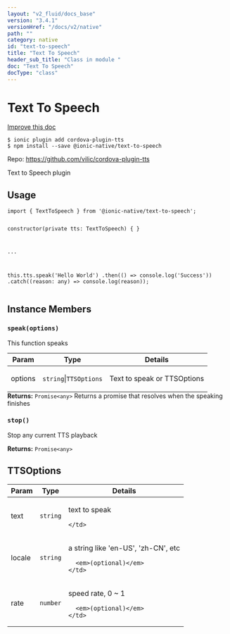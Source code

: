 ```yaml
---
layout: "v2_fluid/docs_base"
version: "3.4.1"
versionHref: "/docs/v2/native"
path: ""
category: native
id: "text-to-speech"
title: "Text To Speech"
header_sub_title: "Class in module "
doc: "Text To Speech"
docType: "class"
---
```


<h1 class="api-title">Text To Speech</h1>

<a class="improve-v2-docs" href="http://github.com/driftyco/ionic-native/edit/master/src/@ionic-native/plugins/text-to-speech/index.ts#L10">
  Improve this doc
</a>






<pre><code class="nohighlight">$ ionic plugin add cordova-plugin-tts
$ npm install --save @ionic-native/text-to-speech
</code></pre>
<p>Repo:
  <a href="https://github.com/vilic/cordova-plugin-tts">
    https://github.com/vilic/cordova-plugin-tts
  </a>
</p>


<p>Text to Speech plugin</p>









<h2>Usage</h2>
<pre><code>import { TextToSpeech } from &#39;@ionic-native/text-to-speech&#39;;

constructor(private tts: TextToSpeech) { }

...

this.tts.speak(&#39;Hello World&#39;)
  .then(() =&gt; console.log(&#39;Success&#39;))
  .catch((reason: any) =&gt; console.log(reason));
</code></pre>








<h2>Instance Members</h2>
<h3><a class="anchor" name="speak" href="#speak"></a><code>speak(options)</code></h3>




This function speaks
<table class="table param-table" style="margin:0;">
  <thead>
  <tr>
    <th>Param</th>
    <th>Type</th>
    <th>Details</th>
  </tr>
  </thead>
  <tbody>
  <tr>
    <td>
      options</td>
    <td>
      <code>string</code>|<code>TTSOptions</code>
    </td>
    <td>
      <p>Text to speak or TTSOptions</p>
</td>
  </tr>
  </tbody>
</table>

<div class="return-value" markdown="1">
  <i class="icon ion-arrow-return-left"></i>
  <b>Returns:</b> <code>Promise&lt;any&gt;</code> Returns a promise that resolves when the speaking finishes
</div><h3><a class="anchor" name="stop" href="#stop"></a><code>stop()</code></h3>


Stop any current TTS playback


<div class="return-value" markdown="1">
  <i class="icon ion-arrow-return-left"></i>
  <b>Returns:</b> <code>Promise&lt;any&gt;</code> 
</div>





<h2><a class="anchor" name="TTSOptions" href="#TTSOptions"></a>TTSOptions</h2>

<table class="table param-table" style="margin:0;">
  <thead>
  <tr>
    <th>Param</th>
    <th>Type</th>
    <th>Details</th>
  </tr>
  </thead>
  <tbody>
  
  <tr>
    <td>
      text
    </td>
    <td>
      <code>string</code>
    </td>
    <td>
      <p>text to speak</p>

      
    </td>
  </tr>
  
  <tr>
    <td>
      locale
    </td>
    <td>
      <code>string</code>
    </td>
    <td>
      <p>a string like &#39;en-US&#39;, &#39;zh-CN&#39;, etc</p>

      <em>(optional)</em>
    </td>
  </tr>
  
  <tr>
    <td>
      rate
    </td>
    <td>
      <code>number</code>
    </td>
    <td>
      <p>speed rate, 0 ~ 1</p>

      <em>(optional)</em>
    </td>
  </tr>
  
  </tbody>
</table>





